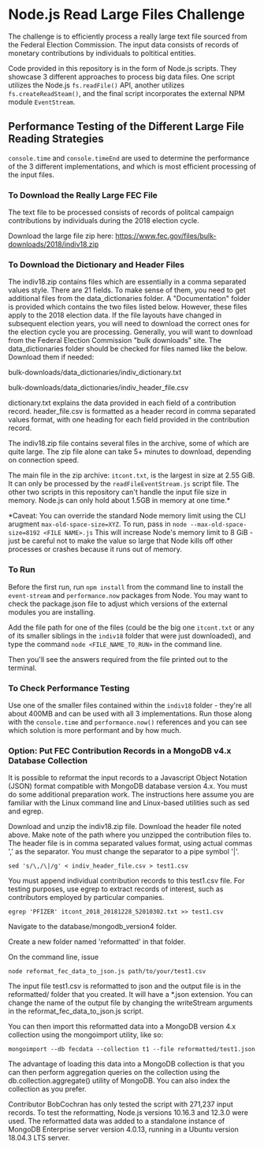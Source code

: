 # Node.js Read Large Files Challenge

The challenge is to efficiently process a really large text file sourced from the Federal Election Commission. The input data consists of records of monetary contributions by individuals to poltitical entities. 
  
Code provided in this repository is in the form of Node.js scripts. They showcase 3 different approaches to process big data files. One script utilizes the Node.js `fs.readFile()` API, another utilizes `fs.createReadSteam()`, and the final script incorporates the external NPM module `EventStream`.

## Performance Testing of the Different Large File Reading Strategies

`console.time` and `console.timeEnd` are used to determine the performance of the 3 different implementations, and which is most efficient processing of the input files.

### To Download the Really Large FEC File

The text file to be processed consists of records of politcal campaign contributions by individuals during the 2018 election cycle.

Download the large file zip here: https://www.fec.gov/files/bulk-downloads/2018/indiv18.zip

### To Download the Dictionary and Header Files 

The indiv18.zip contains files which are essentially in a comma separated values style. There are 21 fields. To make sense of them, you need to get additional files from the data_dictionaries folder. A "Documentation" folder is provided which contains the two files listed below. However, these files apply to the 2018 election data. If the file layouts have changed in subsequent election years, you will need to download the correct ones for the election cycle you are processing. Generally, you will want to  download from the Federal Election Commission "bulk downloads" site. The data_dictionaries folder should be checked for files named like the below. Download them if needed:

bulk-downloads/data_dictionaries/indiv_dictionary.txt

bulk-downloads/data_dictionaries/indiv_header_file.csv

dictionary.txt explains the data provided in each field of a contribution record. header_file.csv is formatted as a header record in comma separated values format, with one heading for each field provided in the contribution record.

The indiv18.zip file contains several files in the archive, some of which are quite large. The zip file alone can take 5+ minutes to download, depending on connection speed. 

The main file in the zip archive: `itcont.txt`, is the largest in size at 2.55 GiB. It can only be processed by the `readFileEventStream.js` script file. The other two scripts in this repository can't handle the input file size in memory. Node.js can only hold about 1.5GB in memory at one time.*

*Caveat: You can override the standard Node memory limit using the CLI arugment `max-old-space-size=XYZ`. To run, pass in `node --max-old-space-size=8192 <FILE NAME>.js` This will increase Node's memory limit to 8 GiB - just be careful not to make the value so large that Node kills off other processes or crashes because it runs out of memory.

### To Run
Before the first run, run `npm install` from the command line to install the `event-stream` and `performance.now` packages from Node. You may want to check the package.json file to adjust which versions of the external modules you are installing.

Add the file path for one of the files (could be the big one `itcont.txt` or any of its smaller siblings in the `indiv18` folder that were just downloaded), and type the command `node <FILE_NAME_TO_RUN>` in the command line.

Then you'll see the answers required from the file printed out to the terminal.

### To Check Performance Testing
Use one of the smaller files contained within the `indiv18` folder - they're all about 400MB and can be used with all 3 implementations. Run those along with the `console.time` and `performance.now()` references and you can see which solution is more performant and by how much.

### Option: Put FEC Contribution Records in a MongoDB v4.x Database Collection
It is possible to reformat the input records to a Javascript Object Notation (JSON) format compatible with MongoDB database version 4.x. You must do some additional preparation work. The instructions here assume you are familiar with the Linux command line and Linux-based utilities such as sed and egrep.

Download and unzip the indiv18.zip file. Download the header file noted above. Make note of the path where you unzipped the contribution files to.
The header file is in comma separated values format, using actual commas ',' as the separator. You must change the separator to a pipe symbol '|'.

`sed 's/\,/\|/g' < indiv_header_file.csv > test1.csv`

You must append individual contribution records to this test1.csv file. For testing purposes, use egrep to extract records of interest, such as contributors employed by particular companies.

`egrep 'PFIZER' itcont_2018_20181228_52010302.txt >> test1.csv`
    
Navigate to the database/mongodb_version4 folder.

Create a new folder named 'reformatted' in that folder.

On the command line, issue 

`node reformat_fec_data_to_json.js path/to/your/test1.csv`

The input file test1.csv is reformatted to json and the output file is in the reformatted/ folder that you created. It will have a *.json extension. You can change the name of the output file by changing the writeStream arguments in the reformat_fec_data_to_json.js script.

You can then import this reformatted data into a MongoDB version 4.x collection using the mongoimport utility, like so:

`mongoimport --db fecdata --collection t1 --file reformatted/test1.json`

The advantage of loading this data into a MongoDB collection is that you can then perform aggregation queries on the collection using the db.collection.aggregate() utility of MongoDB. You can also index the collection as you prefer.

Contributor BobCochran has only tested the script with 271,237 input records. To test the reformatting, Node.js versions 10.16.3 and 12.3.0 were used. The reformatted data was added to a standalone instance of MongoDB Enterprise server version 4.0.13, running in a Ubuntu version 18.04.3 LTS server.


